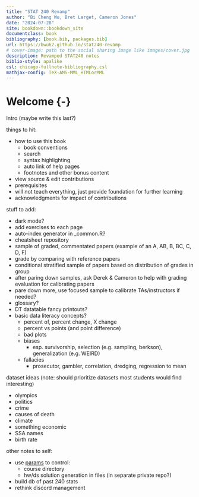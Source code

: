```yaml
--- 
title: "STAT 240 Revamp"
author: "Bi Cheng Wu, Bret Larget, Cameron Jones"
date: "2024-07-28"
site: bookdown::bookdown_site
documentclass: book
bibliography: [book.bib, packages.bib]
url: https://bwu62.github.io/stat240-revamp
# cover-image: path to the social sharing image like images/cover.jpg
description: Revamped STAT240 notes
biblio-style: apalike
csl: chicago-fullnote-bibliography.csl
mathjax-config: TeX-AMS-MML_HTMLorMML
---
```



# Welcome {-}


Intro (maybe write this last?)

things to hit:

- how to use this book
  - book conventions
  - search
  - syntax highlighting
  - auto link of help pages
  - footnotes and other bonus content
- view source & edit contributions
- prerequisites
- will not teach everything, just provide foundation for further learning
- acknowledgments for impact of contributions


stuff to add:

- dark mode?
- add exercises to each page
- auto-index generator in _common.R?
- cheatsheet repository
- sample of graded, commentated papers (example of an A, AB, B, BC, C, D, F)
- grade by comparing with reference papers
- conditional stratified sample of papers based on distribution of grades in group
- after paring down samples, ask Derek & Cameron to help with grading evaluation for calibrating papers
- pare down more, use focused sample to calibrate TAs/instructors if needed?
- glossary?
- DT datatable fancy printouts?
- basic data literacy concepts?
  - percent of, percent change, X change
  - percent vs points (and point difference)
  - bad plots
  - biases
    - esp. survivorship, selection (e.g. sampling, berkson), generalization (e.g. WEIRD)
  - fallacies
    - prosecutor, gambler, correlation, dredging, regression to mean


dataset ideas (note: should prioritize datasets most students would find interesting)

 - olympics
 - politics
 - crime
 - causes of death
 - climate
 - something economic
 - SSA names
 - birth rate


other notes to self:

- use [params](https://bookdown.org/yihui/rmarkdown/params-declare.html) to control:
  - course directory
  - hw/ds solution generation in files (in separate private repo?)
- build db of past 240 stats
- rethink discord management



